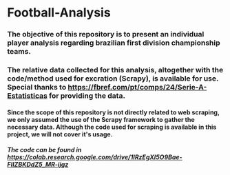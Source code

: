 ﻿# Football-Analysis
 
 ### The objective of this repository is to present an individual player analysis regarding brazilian first division championship teams.
 
 ### The relative data collected for this analysis, altogether with the code/method used for excration (Scrapy), is available for use. Special thanks to https://fbref.com/pt/comps/24/Serie-A-Estatisticas for providing the data.
 
 #### Since the scope of this repository is not directly related to web scraping, we only assumed the use of the Scrapy framework to gather the necessary data. Although the code used for scraping is available in this project, we will not cover it's usage.

##### The code can be found in https://colab.research.google.com/drive/1IRzEgXl5O9Bae-FIIZBKDdZ5_MR-ijgz
